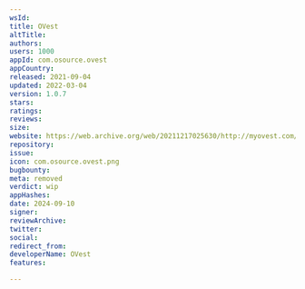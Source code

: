 ```yaml
---
wsId: 
title: OVest
altTitle: 
authors: 
users: 1000
appId: com.osource.ovest
appCountry: 
released: 2021-09-04
updated: 2022-03-04
version: 1.0.7
stars: 
ratings: 
reviews: 
size: 
website: https://web.archive.org/web/20211217025630/http://myovest.com/
repository: 
issue: 
icon: com.osource.ovest.png
bugbounty: 
meta: removed
verdict: wip
appHashes: 
date: 2024-09-10
signer: 
reviewArchive: 
twitter: 
social: 
redirect_from: 
developerName: OVest
features: 

---
```


